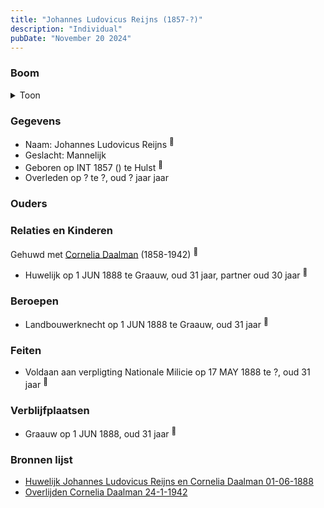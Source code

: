 ```yaml
---
title: "Johannes Ludovicus Reijns (1857-?)"
description: "Individual"
pubDate: "November 20 2024"
---
```


### Boom
<details><summary>Toon</summary>

![test](https://www.plantuml.com/plantuml/svg/XP91Jm8n48Nl_HKJEQW7aeLLM0b1H44XI8pHWoSoknsXqcr9foiXXFzkWGroqjjavhrvtpJjiaVdYrmBNYYpH8Svf9WjPiuMHjvRRHruXuR3Y8mNSoK9CkKoJOUQygLVGqvvIeuFBVRaoFhraiJ9ramZCsm40FIia-JUvYfR669kjtDKfjE1M6o5E8UNVHGBSR2SZUmSJH32k93sMsK5mokfByDdW0p3AAh73JWkgVJZmVMW5v8sdugqt4AxbMAwdgRMUqsj3WmdRr1BhfjmSGbFXMP_ekH5eVKKZPncpZAdDkG6ootSxjXAe7lh36c5y82eSpH7Zde3e3BezUD-_4T-N8FdkuyTGWAF3h5O_GzGluBHtGHgDrVrqWDaO8ncHaPY7k1AjdPhHL8gCmkc6epUWoT9aZtX88gYvWrKj9hD_Pgqjgj0kHNb2rQhfKAKf_msH3UaX4_o0m00)
</details>

### Gegevens
- Naam: Johannes Ludovicus Reijns <sup><a href="../s00394/" style="text-decoration:none" title="None">:link:</a></sup>
- Geslacht: Mannelijk
- Geboren op INT 1857 () te Hulst <sup><a href="../s00380/" style="text-decoration:none" title="Huwelijk Johannes Ludovicus Reijns en Cornelia Daalman 01-06-1888">:link:</a></sup>
- Overleden op ? te ?, oud ? jaar jaar 

### Ouders

### Relaties en Kinderen

Gehuwd met [Cornelia Daalman](../i00226/) (1858-1942) <sup><a href="../s00380/" style="text-decoration:none" title="Huwelijk Johannes Ludovicus Reijns en Cornelia Daalman 01-06-1888">:link:</a></sup>
- Huwelijk op 1 JUN 1888 te Graauw, oud 31 jaar, partner oud 30 jaar <sup><a href="../s00380/" style="text-decoration:none" title="Huwelijk Johannes Ludovicus Reijns en Cornelia Daalman 01-06-1888">:link:</a></sup>

### Beroepen
- Landbouwerknecht op 1 JUN 1888 te Graauw, oud 31 jaar <sup><a href="../s00380/" style="text-decoration:none" title="Huwelijk Johannes Ludovicus Reijns en Cornelia Daalman 01-06-1888">:link:</a></sup>

### Feiten
- Voldaan aan verpligting Nationale Milicie op 17 MAY 1888 te ?, oud 31 jaar <sup><a href="../s00380/" style="text-decoration:none" title="Huwelijk Johannes Ludovicus Reijns en Cornelia Daalman 01-06-1888">:link:</a></sup>

### Verblijfplaatsen
- Graauw  op 1 JUN 1888, oud 31 jaar  <sup><a href="../s00380/" style="text-decoration:none" title="Huwelijk Johannes Ludovicus Reijns en Cornelia Daalman 01-06-1888">:link:</a></sup>

### Bronnen lijst
- [Huwelijk Johannes Ludovicus Reijns en Cornelia Daalman 01-06-1888](../s00380/)
- [Overlijden Cornelia Daalman 24-1-1942](../s00407/)